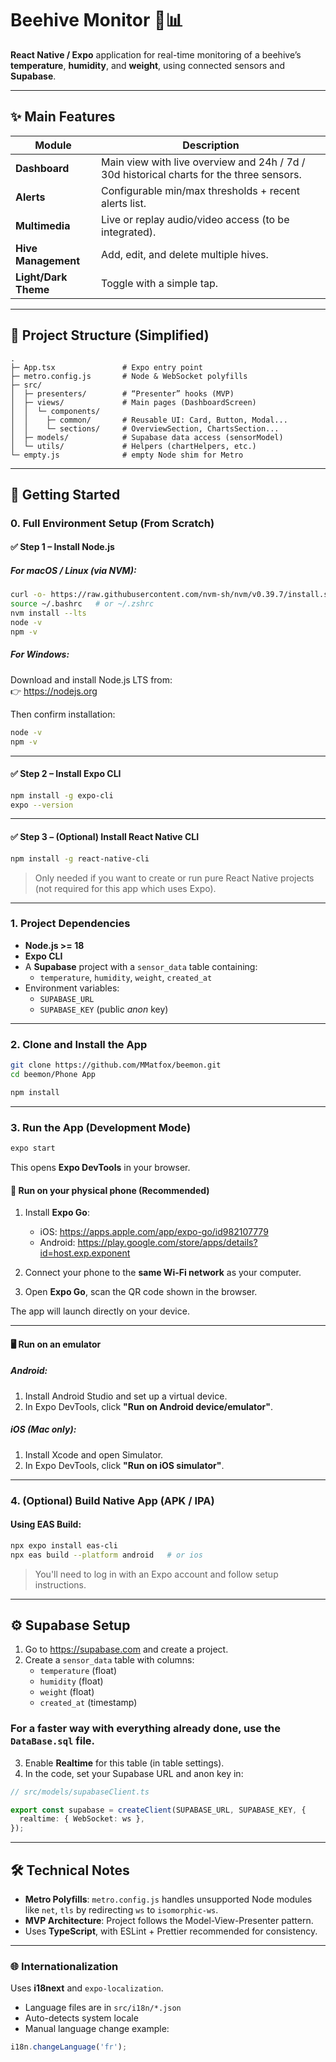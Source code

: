 # Beehive Monitor 🐝📊

**React Native / Expo** application for real-time monitoring of a beehive’s **temperature**, **humidity**, and **weight**, using connected sensors and **Supabase**.

---

## ✨ Main Features

| Module                | Description                                                                                  |
|----------------------|----------------------------------------------------------------------------------------------|
| **Dashboard**         | Main view with live overview and 24h / 7d / 30d historical charts for the three sensors.     |
| **Alerts**            | Configurable min/max thresholds + recent alerts list.                                        |
| **Multimedia**        | Live or replay audio/video access (to be integrated).                                        |
| **Hive Management**   | Add, edit, and delete multiple hives.                                                        |
| **Light/Dark Theme**  | Toggle with a simple tap.                                                                    |

---

## 📁 Project Structure (Simplified)

```
.
├─ App.tsx               # Expo entry point
├─ metro.config.js       # Node & WebSocket polyfills
├─ src/
│  ├─ presenters/        # “Presenter” hooks (MVP)
│  ├─ views/             # Main pages (DashboardScreen)
│  │  └─ components/
│  │    ├─ common/       # Reusable UI: Card, Button, Modal...
│  │    └─ sections/     # OverviewSection, ChartsSection...
│  ├─ models/            # Supabase data access (sensorModel)
│  └─ utils/             # Helpers (chartHelpers, etc.)
└─ empty.js              # empty Node shim for Metro
```

---

## 🚀 Getting Started

### 0. Full Environment Setup (From Scratch)

#### ✅ Step 1 – Install Node.js

##### For macOS / Linux (via NVM):
```bash
curl -o- https://raw.githubusercontent.com/nvm-sh/nvm/v0.39.7/install.sh | bash
source ~/.bashrc   # or ~/.zshrc
nvm install --lts
node -v
npm -v
```

##### For Windows:
Download and install Node.js LTS from:  
👉 https://nodejs.org

Then confirm installation:

```bash
node -v
npm -v
```

---

#### ✅ Step 2 – Install Expo CLI

```bash
npm install -g expo-cli
expo --version
```

---

#### ✅ Step 3 – (Optional) Install React Native CLI

```bash
npm install -g react-native-cli
```

> Only needed if you want to create or run pure React Native projects (not required for this app which uses Expo).

---

### 1. Project Dependencies

- **Node.js >= 18**
- **Expo CLI**
- A **Supabase** project with a `sensor_data` table containing:
  - `temperature`, `humidity`, `weight`, `created_at`
- Environment variables:
  - `SUPABASE_URL`
  - `SUPABASE_KEY` (public *anon* key)

---

### 2. Clone and Install the App

```bash
git clone https://github.com/MMatfox/beemon.git
cd beemon/Phone App

npm install
```

---

### 3. Run the App (Development Mode)

```bash
expo start
```

This opens **Expo DevTools** in your browser.

#### 📱 Run on your physical phone (Recommended)

1. Install **Expo Go**:
   - iOS: https://apps.apple.com/app/expo-go/id982107779
   - Android: https://play.google.com/store/apps/details?id=host.exp.exponent

2. Connect your phone to the **same Wi-Fi network** as your computer.

3. Open **Expo Go**, scan the QR code shown in the browser.

The app will launch directly on your device.

---

#### 🖥️ Run on an emulator

##### Android:
1. Install Android Studio and set up a virtual device.
2. In Expo DevTools, click **"Run on Android device/emulator"**.

##### iOS (Mac only):
1. Install Xcode and open Simulator.
2. In Expo DevTools, click **"Run on iOS simulator"**.

---

### 4. (Optional) Build Native App (APK / IPA)

#### Using EAS Build:

```bash
npx expo install eas-cli
npx eas build --platform android   # or ios
```

> You'll need to log in with an Expo account and follow setup instructions.

---

## ⚙️ Supabase Setup

1. Go to https://supabase.com and create a project.
2. Create a `sensor_data` table with columns:
   - `temperature` (float)
   - `humidity` (float)
   - `weight` (float)
   - `created_at` (timestamp)

### For a faster way with everything already done, use the `DataBase.sql` file.

3. Enable **Realtime** for this table (in table settings).
4. In the code, set your Supabase URL and anon key in:

```ts
// src/models/supabaseClient.ts

export const supabase = createClient(SUPABASE_URL, SUPABASE_KEY, {
  realtime: { WebSocket: ws },
});
```

---

## 🛠️ Technical Notes

- **Metro Polyfills**: `metro.config.js` handles unsupported Node modules like `net`, `tls` by redirecting `ws` to `isomorphic-ws`.
- **MVP Architecture**: Project follows the Model-View-Presenter pattern.
- Uses **TypeScript**, with ESLint + Prettier recommended for consistency.

---

### 🌐 Internationalization

Uses **i18next** and `expo-localization`.

- Language files are in `src/i18n/*.json`
- Auto-detects system locale
- Manual language change example:

```ts
i18n.changeLanguage('fr');
```
